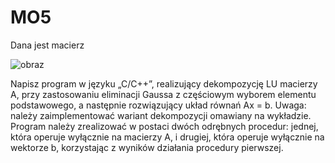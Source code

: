 # MO5

Dana jest macierz 

![obraz](https://github.com/Kuboss949/MO5/assets/101654879/2d959c6b-9847-4400-ab28-7636db67f821)



Napisz program w języku „C/C++”, realizujący dekompozycję LU macierzy A, przy zastosowaniu
eliminacji Gaussa z częściowym wyborem elementu podstawowego, a następnie rozwiązujący układ
równań Ax = b.
Uwaga: należy zaimplementować wariant dekompozycji omawiany na wykładzie.
Program należy zrealizować w postaci dwóch odrębnych procedur: jednej, która operuje wyłącznie
na macierzy A, i drugiej, która operuje wyłącznie na wektorze b, korzystając z wyników działania
procedury pierwszej.
